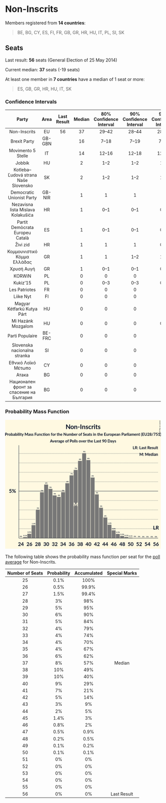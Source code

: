 # Non-Inscrits

Members registered from **14 countries**:

> BE, BG, CY, ES, FI, FR, GB, GR, HR, HU, IT, PL, SI, SK

## Seats

Last result: **56** seats (General Election of 25 May 2014)

Current median: **37** seats (-19 seats)

At least one member in **7 countries** have a median of 1 seat or more:

> ES, GB, GR, HR, HU, IT, SK

### Confidence Intervals

| Party | Area | Last Result | Median | 80% Confidence Interval | 90% Confidence Interval | 95% Confidence Interval | 99% Confidence Interval |
|:-----:|:----:|:-----------:|:------:|:-----------------------:|:-----------------------:|:-----------------------:|:-----------------------:|
| Non-Inscrits | EU | 56 | 37 | 29–42 | 28–44 | 28–45 | 26–47 |
| Brexit Party | GB-GBN | | 16 | 7–18 | 7–19 | 7–19 | 6–19 |
| Movimento 5 Stelle | IT | | 14 | 12–16 | 12–18 | 12–19 | 11–20 |
| Jobbik | HU | | 2 | 1–2 | 1–2 | 1–2 | 1–2 |
| Kotleba–Ľudová strana Naše Slovensko | SK | | 2 | 1–2 | 1–2 | 1–2 | 1–3 |
| Democratic Unionist Party | GB-NIR | | 1 | 1 | 1 | 1 | 1 |
| Nezavisna lista Mislava Kolakušića | HR | | 1 | 0–1 | 0–1 | 0–1 | 0–1 |
| Partit Demòcrata Europeu Català | ES | | 1 | 0–1 | 0–1 | 0–1 | 0–1 |
| Živi zid | HR | | 1 | 1 | 1 | 0–1 | 0–1 |
| Κομμουνιστικό Κόμμα Ελλάδας | GR | | 1 | 1 | 1–2 | 1–2 | 1–2 |
| Χρυσή Αυγή | GR | | 1 | 0–1 | 0–1 | 0–1 | 0–1 |
| KORWiN | PL | | 0 | 0 | 0 | 0 | 0–3 |
| Kukiz’15 | PL | | 0 | 0–3 | 0–3 | 0–4 | 0–4 |
| Les Patriotes | FR | | 0 | 0 | 0 | 0 | 0 |
| Liike Nyt | FI | | 0 | 0 | 0 | 0 | 0 |
| Magyar Kétfarkú Kutya Párt | HU | | 0 | 0 | 0 | 0 | 0–1 |
| Mi Hazánk Mozgalom | HU | | 0 | 0 | 0 | 0–1 | 0–1 |
| Parti Populaire | BE-FRC | | 0 | 0 | 0 | 0 | 0 |
| Slovenska nacionalna stranka | SI | | 0 | 0 | 0 | 0 | 0 |
| Εθνικό Λαϊκό Μέτωπο | CY | | 0 | 0 | 0 | 0 | 0 |
| Атака | BG | | 0 | 0 | 0 | 0 | 0 |
| Национален фронт за спасение на България | BG | | 0 | 0 | 0 | 0 | 0 |

### Probability Mass Function

![Graph with seats probability mass function not yet produced](average-2019-07-31-seats-pmf-non-inscrits.png "Seats Probability Mass Function")

The following table shows the probability mass function per seat for the [poll average](average-2019-07-31.html) for Non-Inscrits.

| Number of Seats | Probability | Accumulated | Special Marks |
|:---------------:|:-----------:|:-----------:|:-------------:|
| 25 | 0.1% | 100% |  |
| 26 | 0.5% | 99.9% |  |
| 27 | 1.5% | 99.4% |  |
| 28 | 3% | 98% |  |
| 29 | 5% | 95% |  |
| 30 | 6% | 90% |  |
| 31 | 5% | 84% |  |
| 32 | 4% | 79% |  |
| 33 | 4% | 74% |  |
| 34 | 4% | 70% |  |
| 35 | 4% | 67% |  |
| 36 | 6% | 62% |  |
| 37 | 8% | 57% | Median |
| 38 | 10% | 49% |  |
| 39 | 10% | 40% |  |
| 40 | 9% | 29% |  |
| 41 | 7% | 21% |  |
| 42 | 5% | 14% |  |
| 43 | 3% | 9% |  |
| 44 | 2% | 5% |  |
| 45 | 1.4% | 3% |  |
| 46 | 0.8% | 2% |  |
| 47 | 0.5% | 0.9% |  |
| 48 | 0.2% | 0.5% |  |
| 49 | 0.1% | 0.2% |  |
| 50 | 0.1% | 0.1% |  |
| 51 | 0% | 0% |  |
| 52 | 0% | 0% |  |
| 53 | 0% | 0% |  |
| 54 | 0% | 0% |  |
| 55 | 0% | 0% |  |
| 56 | 0% | 0% | Last Result |


